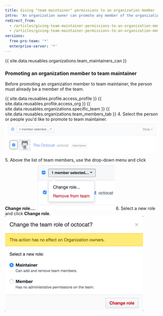 ```yaml
---
title: Giving "team maintainer" permissions to an organization member
intro: 'An organization owner can promote any member of the organization to *team maintainer* for a team, giving them a subset of privileges available to organization owners.'
redirect_from:
  - /articles/giving-team-maintainer-permissions-to-an-organization-member-early-access-program/
  - /articles/giving-team-maintainer-permissions-to-an-organization-member
versions:
  free-pro-team: '*'
  enterprise-server: '*'
---
```


{{ site.data.reusables.organizations.team_maintainers_can }}

### Promoting an organization member to team maintainer

Before promoting an organization member to team maintainer, the person must already be a member of the team.

{{ site.data.reusables.profile.access_profile }}
{{ site.data.reusables.profile.access_org }}
{{ site.data.reusables.organizations.specific_team }}
{{ site.data.reusables.organizations.team_members_tab }}
4. Select the person or people you'd like to promote to team maintainer. ![Check box next to organization member](/assets/images/help/teams/team-member-check-box.png)
5. Above the list of team members, use the drop-down menu and click **Change role...**. ![Drop-down menu with option to change role](/assets/images/help/teams/bulk-edit-drop-down.png)
6. Select a new role and click **Change role**. ![Radio buttons for Maintainer or Member roles](/assets/images/help/teams/team-role-modal.png)
